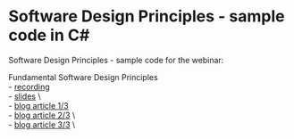 # Software Design Principles - sample code in C#

Software Design Principles - sample code for the webinar:

Fundamental Software Design Principles \
	- [recording](https://youtu.be/axM7wHZ26F8 "recording") \
	- [slides](https://github.com/AbstractSoft/design_principles/blob/main/slides/Fundamental%20Software%20Design%20Principles.pdf "slides") \	
	- [blog article 1/3](https://www.pentalog.com/blog/it-development-technology/solid-principles-object-oriented-programming "blog article 1/3") \
	- [blog article 2/3](https://www.pentalog.com/blog/it-development-technology/software-design-principles "blog article 2/3") \	
	- [blog article 3/3](https://www.pentalog.com/blog/it-development-technology/design-principles "blog article 3/3") \
